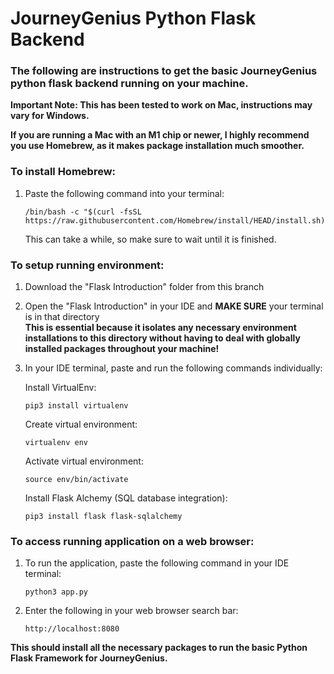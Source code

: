 # JourneyGenius Python Flask Backend

### The following are instructions to get the basic JourneyGenius python flask backend running on your machine. 

**Important Note: This has been tested to work on Mac, instructions may vary for Windows.**  

**If you are running a Mac with an M1 chip or newer, I highly recommend you use Homebrew, as it makes package installation much smoother.**

### To install Homebrew:  
1. Paste the following command into your terminal:  
   ```
   /bin/bash -c "$(curl -fsSL https://raw.githubusercontent.com/Homebrew/install/HEAD/install.sh)"
   ```  
   This can take a while, so make sure to wait until it is finished. 

### To setup running environment:


1. Download the "Flask Introduction" folder from this branch
2. Open the "Flask Introduction" in your IDE and **MAKE SURE** your terminal is in that directory  
  **This is essential because it isolates any necessary environment installations to this directory without having to deal with globally installed packages throughout your machine!**
3. In your IDE terminal, paste and run the following commands individually:  

     
   Install VirtualEnv:  
   ```
   pip3 install virtualenv
   ```
   Create virtual environment:  
   ```
   virtualenv env
   ```
   Activate virtual environment:  
   ```
   source env/bin/activate
   ```
   Install Flask Alchemy (SQL database integration):
   ```
   pip3 install flask flask-sqlalchemy
   ```

### To access running application on a web browser:
1. To run the application, paste the following command in your IDE terminal:  
   ```
   python3 app.py
   ```  
2. Enter the following in your web browser search bar:
   ```
   http://localhost:8080
   ```  
   
**This should install all the necessary packages to run the basic Python Flask Framework for JourneyGenius.**
